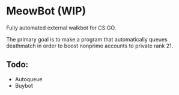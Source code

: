 # MeowBot (WIP)
Fully automated external walkbot for CS:GO.

The primary goal is to make a program that automatically queues deathmatch in order to boost nonprime accounts to private rank 21.

## Todo:
* Autoqueue
* Buybot
